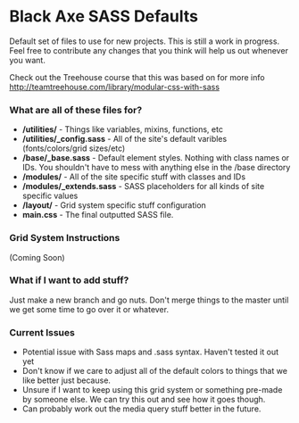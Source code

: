 # Black Axe SASS Defaults #

Default set of files to use for new projects. This is still a work in progress. Feel free to contribute any changes that you think will help us out whenever you want.

Check out the Treehouse course that this was based on for more info http://teamtreehouse.com/library/modular-css-with-sass

### What are all of these files for? ###

* **/utilities/** - Things like variables, mixins, functions, etc
* **/utilities/_config.sass** - All of the site's default varibles (fonts/colors/grid sizes/etc)
* **/base/_base.sass** - Default element styles. Nothing with class names or IDs. You shouldn't have to mess with anything else in the /base directory
* **/modules/** - All of the site specific stuff with classes and IDs
* **/modules/_extends.sass** - SASS placeholders for all kinds of site specific values
* **/layout/** - Grid system specific stuff configuration
* **main.css** - The final outputted SASS file.

### Grid System Instructions
(Coming Soon)

### What if I want to add stuff? ###

Just make a new branch and go nuts. Don't merge things to the master until we get some time to go over it or whatever.

### Current Issues ###

* Potential issue with Sass maps and .sass syntax. Haven't tested it out yet
* Don't know if we care to adjust all of the default colors to things that we like better just because.
* Unsure if I want to keep using this grid system or something pre-made by someone else. We can try this out and see how it goes though.
* Can probably work out the media query stuff better in the future.
